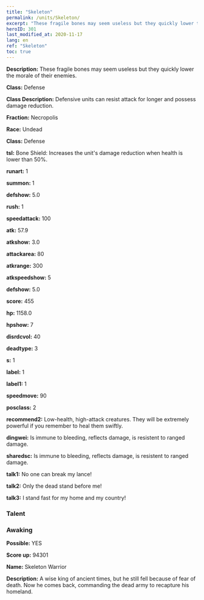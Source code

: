 ```yaml
---
title: "Skeleton"
permalink: /units/Skeleton/
excerpt: "These fragile bones may seem useless but they quickly lower the morale of their enemies."
heroID: 301
last_modified_at: 2020-11-17
lang: en
ref: "Skeleton"
toc: true
---
```

 **Description:** These fragile bones may seem useless but they quickly lower the morale of their enemies.

 **Class:** Defense

 **Class Description:** Defensive units can resist attack for longer and possess damage reduction.

 **Fraction:** Necropolis

 **Race:** Undead

 **Class:** Defense

 **tsl:** Bone Shield: Increases the unit's damage reduction when health is lower than 50%.

 **runart:** 1

 **summon:** 1

 **defshow:** 5.0

 **rush:** 1

 **speedattack:** 100

 **atk:** 57.9

 **atkshow:** 3.0

 **attackarea:** 80

 **atkrange:** 300

 **atkspeedshow:** 5

 **defshow:** 5.0

 **score:** 455

 **hp:** 1158.0

 **hpshow:** 7

 **disrdcvol:** 40

 **deadtype:** 3

 **s:** 1

 **label:** 1

 **label1:** 1

 **speedmove:** 90

 **posclass:** 2

 **recommend2:** Low-health, high-attack creatures. They will be extremely powerful if you remember to heal them swiftly.

 **dingwei:** Is immune to bleeding, reflects damage, is resistent to ranged damage.

 **sharedsc:** Is immune to bleeding, reflects damage, is resistent to ranged damage.

 **talk1:** No one can break my lance!

 **talk2:** Only the dead stand before me!

 **talk3:** I stand fast for my home and my country!

### Talent
### Awaking
 **Possible:** YES

 **Score up:** 94301

 **Name:** Skeleton Warrior

 **Description:** A wise king of ancient times, but he still fell because of fear of death. Now he comes back, commanding the dead army to recapture his homeland.

